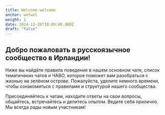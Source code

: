 ```yaml
---
title: Welcome-welcome
anchor: welwel
weight: 1
date: 2024-12-26T18:09:00.000Z
draft: "false"
---
```

## Добро пожаловать в русскоязычное сообщество в Ирландии!

Ниже вы найдёте правила поведения в нашем основном чате, список тематичеких чатов и ЧАВО, которое поможет вам разобраться с жизнью на зелёном острове. Пожалуйста, уделите немного времени, чтобы ознакомиться с правилами и структурой нашего сообщества.

Присоединяйтесь к чатам, находите ответы на свои вопросы, общайтесь, встречайтесь и делитесь опытом. Ведите себя прилично. Мы всегда рады новым участникам!
